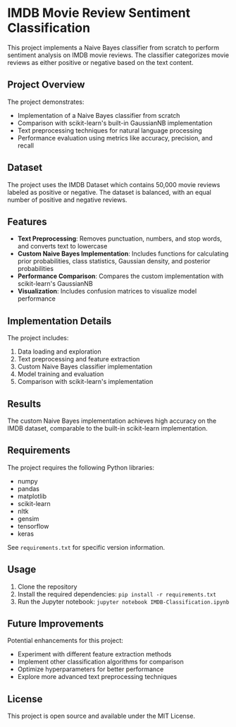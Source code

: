 # IMDB Movie Review Sentiment Classification

This project implements a Naive Bayes classifier from scratch to perform sentiment analysis on IMDB movie reviews. The classifier categorizes movie reviews as either positive or negative based on the text content.

## Project Overview

The project demonstrates:
- Implementation of a Naive Bayes classifier from scratch
- Comparison with scikit-learn's built-in GaussianNB implementation
- Text preprocessing techniques for natural language processing
- Performance evaluation using metrics like accuracy, precision, and recall

## Dataset

The project uses the IMDB Dataset which contains 50,000 movie reviews labeled as positive or negative. The dataset is balanced, with an equal number of positive and negative reviews.

## Features

- **Text Preprocessing**: Removes punctuation, numbers, and stop words, and converts text to lowercase
- **Custom Naive Bayes Implementation**: Includes functions for calculating prior probabilities, class statistics, Gaussian density, and posterior probabilities
- **Performance Comparison**: Compares the custom implementation with scikit-learn's GaussianNB
- **Visualization**: Includes confusion matrices to visualize model performance

## Implementation Details

The project includes:
1. Data loading and exploration
2. Text preprocessing and feature extraction
3. Custom Naive Bayes classifier implementation
4. Model training and evaluation
5. Comparison with scikit-learn's implementation

## Results

The custom Naive Bayes implementation achieves high accuracy on the IMDB dataset, comparable to the built-in scikit-learn implementation.

## Requirements

The project requires the following Python libraries:
- numpy
- pandas
- matplotlib
- scikit-learn
- nltk
- gensim
- tensorflow
- keras

See `requirements.txt` for specific version information.

## Usage

1. Clone the repository
2. Install the required dependencies: `pip install -r requirements.txt`
3. Run the Jupyter notebook: `jupyter notebook IMDB-Classification.ipynb`

## Future Improvements

Potential enhancements for this project:
- Experiment with different feature extraction methods
- Implement other classification algorithms for comparison
- Optimize hyperparameters for better performance
- Explore more advanced text preprocessing techniques

## License

This project is open source and available under the MIT License.